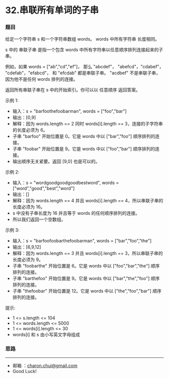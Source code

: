 32.串联所有单词的子串
===


### 题目

给定一个字符串 s 和一个字符串数组 words。 words 中所有字符串 长度相同。

s 中的 串联子串 是指一个包含  words 中所有字符串以任意顺序排列连接起来的子串。

例如，如果 words = ["ab","cd","ef"]， 那么 "abcdef"， "abefcd"，"cdabef"， "cdefab"，"efabcd"， 和 "efcdab" 都是串联子串。 "acdbef" 不是串联子串，因为他不是任何 words 排列的连接。  

返回所有串联子串在 s 中的开始索引。你可以以 任意顺序 返回答案。

 

示例 1:    

- 输入：s = "barfoothefoobarman", words = ["foo","bar"]
- 输出：[0,9]
- 解释：因为 words.length == 2 同时 words[i].length == 3，连接的子字符串的长度必须为 6。
- 子串 "barfoo" 开始位置是 0。它是 words 中以 ["bar","foo"] 顺序排列的连接。
- 子串 "foobar" 开始位置是 9。它是 words 中以 ["foo","bar"] 顺序排列的连接。
- 输出顺序无关紧要。返回 [9,0] 也是可以的。

示例 2:    

- 输入：s = "wordgoodgoodgoodbestword", words = ["word","good","best","word"]
- 输出：[]
- 解释：因为 words.length == 4 并且 words[i].length == 4，所以串联子串的长度必须为 16。
- s 中没有子串长度为 16 并且等于 words 的任何顺序排列的连接。
- 所以我们返回一个空数组。

示例 3:    

- 输入：s = "barfoofoobarthefoobarman", words = ["bar","foo","the"]
- 输出：[6,9,12]
- 解释：因为 words.length == 3 并且 words[i].length == 3，所以串联子串的长度必须为 9。
- 子串 "foobarthe" 开始位置是 6。它是 words 中以 ["foo","bar","the"] 顺序排列的连接。
- 子串 "barthefoo" 开始位置是 9。它是 words 中以 ["bar","the","foo"] 顺序排列的连接。
- 子串 "thefoobar" 开始位置是 12。它是 words 中以 ["the","foo","bar"] 顺序排列的连接。
 

提示:     

- 1 <= s.length <= 104
- 1 <= words.length <= 5000
- 1 <= words[i].length <= 30
- words[i] 和 s 由小写英文字母组成

### 思路



---
- 邮箱 ：charon.chui@gmail.com  
- Good Luck! 

	
